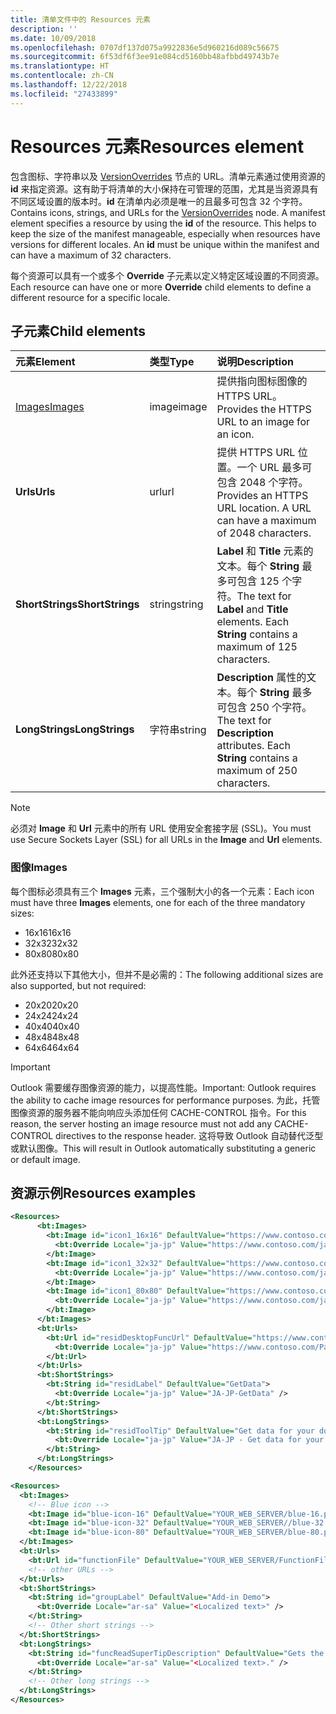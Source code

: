 ```yaml
---
title: 清单文件中的 Resources 元素
description: ''
ms.date: 10/09/2018
ms.openlocfilehash: 0707df137d075a9922836e5d960216d089c56675
ms.sourcegitcommit: 6f53df6f3ee91e084cd5160bb48afbbd49743b7e
ms.translationtype: HT
ms.contentlocale: zh-CN
ms.lasthandoff: 12/22/2018
ms.locfileid: "27433899"
---
```

# <a name="resources-element"></a><span data-ttu-id="1954b-102">Resources 元素</span><span class="sxs-lookup"><span data-stu-id="1954b-102">Resources element</span></span>

<span data-ttu-id="1954b-p101">包含图标、字符串以及 [VersionOverrides](versionoverrides.md) 节点的 URL。清单元素通过使用资源的 **id** 来指定资源。这有助于将清单的大小保持在可管理的范围，尤其是当资源具有不同区域设置的版本时。**id** 在清单内必须是唯一的且最多可包含 32 个字符。</span><span class="sxs-lookup"><span data-stu-id="1954b-p101">Contains icons, strings, and URLs for the [VersionOverrides](versionoverrides.md) node. A manifest element specifies a resource by using the **id** of the resource. This helps to keep the size of the manifest manageable, especially when resources have versions for different locales. An **id** must be unique within the manifest and can have a maximum of 32 characters.</span></span>

<span data-ttu-id="1954b-107">每个资源可以具有一个或多个 **Override** 子元素以定义特定区域设置的不同资源。</span><span class="sxs-lookup"><span data-stu-id="1954b-107">Each resource can have one or more **Override** child elements to define a different resource for a specific locale.</span></span>

## <a name="child-elements"></a><span data-ttu-id="1954b-108">子元素</span><span class="sxs-lookup"><span data-stu-id="1954b-108">Child elements</span></span>

|  <span data-ttu-id="1954b-109">元素</span><span class="sxs-lookup"><span data-stu-id="1954b-109">Element</span></span> |  <span data-ttu-id="1954b-110">类型</span><span class="sxs-lookup"><span data-stu-id="1954b-110">Type</span></span>  |  <span data-ttu-id="1954b-111">说明</span><span class="sxs-lookup"><span data-stu-id="1954b-111">Description</span></span>  |
|:-----|:-----|:-----|
|  [<span data-ttu-id="1954b-112">Images</span><span class="sxs-lookup"><span data-stu-id="1954b-112">Images</span></span>](#images)            |  <span data-ttu-id="1954b-113">image</span><span class="sxs-lookup"><span data-stu-id="1954b-113">image</span></span>   |  <span data-ttu-id="1954b-114">提供指向图标图像的 HTTPS URL。</span><span class="sxs-lookup"><span data-stu-id="1954b-114">Provides the HTTPS URL to an image for an icon.</span></span> |
|  <span data-ttu-id="1954b-115">**Urls**</span><span class="sxs-lookup"><span data-stu-id="1954b-115">**Urls**</span></span>                |  <span data-ttu-id="1954b-116">url</span><span class="sxs-lookup"><span data-stu-id="1954b-116">url</span></span>     |  <span data-ttu-id="1954b-p102">提供 HTTPS URL 位置。一个 URL 最多可包含 2048 个字符。</span><span class="sxs-lookup"><span data-stu-id="1954b-p102">Provides an HTTPS URL location. A URL can have a maximum of 2048 characters.</span></span> |
|  <span data-ttu-id="1954b-119">**ShortStrings**</span><span class="sxs-lookup"><span data-stu-id="1954b-119">**ShortStrings**</span></span> |  <span data-ttu-id="1954b-120">string</span><span class="sxs-lookup"><span data-stu-id="1954b-120">string</span></span>  |  <span data-ttu-id="1954b-p103">**Label** 和 **Title** 元素的文本。每个 **String** 最多可包含 125 个字符。</span><span class="sxs-lookup"><span data-stu-id="1954b-p103">The text for **Label** and **Title** elements. Each **String** contains a maximum of 125 characters.</span></span>|
|  <span data-ttu-id="1954b-123">**LongStrings**</span><span class="sxs-lookup"><span data-stu-id="1954b-123">**LongStrings**</span></span>  |  <span data-ttu-id="1954b-124">字符串</span><span class="sxs-lookup"><span data-stu-id="1954b-124">string</span></span>  | <span data-ttu-id="1954b-p104">**Description** 属性的文本。每个 **String** 最多可包含 250 个字符。</span><span class="sxs-lookup"><span data-stu-id="1954b-p104">The text for **Description** attributes. Each **String** contains a maximum of 250 characters.</span></span>|

> [!NOTE]
> <span data-ttu-id="1954b-127">必须对 **Image** 和 **Url** 元素中的所有 URL 使用安全套接字层 (SSL)。</span><span class="sxs-lookup"><span data-stu-id="1954b-127">You must use Secure Sockets Layer (SSL) for all URLs in the **Image** and **Url** elements.</span></span>

### <a name="images"></a><span data-ttu-id="1954b-128">图像</span><span class="sxs-lookup"><span data-stu-id="1954b-128">Images</span></span>
<span data-ttu-id="1954b-129">每个图标必须具有三个 **Images** 元素，三个强制大小的各一个元素：</span><span class="sxs-lookup"><span data-stu-id="1954b-129">Each icon must have three  **Images** elements, one for each of the three mandatory sizes:</span></span>

- <span data-ttu-id="1954b-130">16x16</span><span class="sxs-lookup"><span data-stu-id="1954b-130">16x16</span></span>
- <span data-ttu-id="1954b-131">32x32</span><span class="sxs-lookup"><span data-stu-id="1954b-131">32x32</span></span>
- <span data-ttu-id="1954b-132">80x80</span><span class="sxs-lookup"><span data-stu-id="1954b-132">80x80</span></span>

<span data-ttu-id="1954b-133">此外还支持以下其他大小，但并不是必需的：</span><span class="sxs-lookup"><span data-stu-id="1954b-133">The following additional sizes are also supported, but not required:</span></span>

- <span data-ttu-id="1954b-134">20x20</span><span class="sxs-lookup"><span data-stu-id="1954b-134">20x20</span></span>
- <span data-ttu-id="1954b-135">24x24</span><span class="sxs-lookup"><span data-stu-id="1954b-135">24x24</span></span>
- <span data-ttu-id="1954b-136">40x40</span><span class="sxs-lookup"><span data-stu-id="1954b-136">40x40</span></span>
- <span data-ttu-id="1954b-137">48x48</span><span class="sxs-lookup"><span data-stu-id="1954b-137">48x48</span></span>
- <span data-ttu-id="1954b-138">64x64</span><span class="sxs-lookup"><span data-stu-id="1954b-138">64x64</span></span>

> [!IMPORTANT] 
> <span data-ttu-id="1954b-139">Outlook 需要缓存图像资源的能力，以提高性能。</span><span class="sxs-lookup"><span data-stu-id="1954b-139">Important: Outlook requires the ability to cache image resources for performance purposes.</span></span> <span data-ttu-id="1954b-140">为此，托管图像资源的服务器不能向响应头添加任何 CACHE-CONTROL 指令。</span><span class="sxs-lookup"><span data-stu-id="1954b-140">For this reason, the server hosting an image resource must not add any CACHE-CONTROL directives to the response header.</span></span> <span data-ttu-id="1954b-141">这将导致 Outlook 自动替代泛型或默认图像。</span><span class="sxs-lookup"><span data-stu-id="1954b-141">This will result in Outlook automatically substituting a generic or default image.</span></span>    

## <a name="resources-examples"></a><span data-ttu-id="1954b-142">资源示例</span><span class="sxs-lookup"><span data-stu-id="1954b-142">Resources examples</span></span> 

```XML
<Resources>
      <bt:Images>
        <bt:Image id="icon1_16x16" DefaultValue="https://www.contoso.com/icon_default.png">
          <bt:Override Locale="ja-jp" Value="https://www.contoso.com/ja-jp16-icon_default.png" />
        </bt:Image>
        <bt:Image id="icon1_32x32" DefaultValue="https://www.contoso.com/icon_default.png">
          <bt:Override Locale="ja-jp" Value="https://www.contoso.com/ja-jp32-icon_default.png" />
        </bt:Image>
        <bt:Image id="icon1_80x80" DefaultValue="https://www.contoso.com/icon_default.png">
          <bt:Override Locale="ja-jp" Value="https://www.contoso.com/ja-jp80-icon_default.png" />
        </bt:Image>
      </bt:Images>
      <bt:Urls>
        <bt:Url id="residDesktopFuncUrl" DefaultValue="https://www.contoso.com/Pages/Home.aspx">
          <bt:Override Locale="ja-jp" Value="https://www.contoso.com/Pages/Home.aspx" />
        </bt:Url>
      </bt:Urls>
      <bt:ShortStrings>
        <bt:String id="residLabel" DefaultValue="GetData">
          <bt:Override Locale="ja-jp" Value="JA-JP-GetData" />
        </bt:String>
      </bt:ShortStrings>
      <bt:LongStrings>
        <bt:String id="residToolTip" DefaultValue="Get data for your document.">
          <bt:Override Locale="ja-jp" Value="JA-JP - Get data for your document." />
        </bt:String>
      </bt:LongStrings>
    </Resources>
```

```xml
<Resources>
  <bt:Images>
    <!-- Blue icon -->
    <bt:Image id="blue-icon-16" DefaultValue="YOUR_WEB_SERVER/blue-16.png"/>
    <bt:Image id="blue-icon-32" DefaultValue="YOUR_WEB_SERVER//blue-32.png"/>
    <bt:Image id="blue-icon-80" DefaultValue="YOUR_WEB_SERVER/blue-80.png"/>
  </bt:Images>
  <bt:Urls>
    <bt:Url id="functionFile" DefaultValue="YOUR_WEB_SERVER/FunctionFile/Functions.html"/>
    <!-- other URLs -->
  </bt:Urls>
  <bt:ShortStrings>
    <bt:String id="groupLabel" DefaultValue="Add-in Demo">
      <bt:Override Locale="ar-sa" Value="<Localized text>" />
    </bt:String>
    <!-- Other short strings -->
  </bt:ShortStrings>
  <bt:LongStrings>
    <bt:String id="funcReadSuperTipDescription" DefaultValue="Gets the subject of the message or appointment.">
      <bt:Override Locale="ar-sa" Value="<Localized text>." />
    </bt:String>
    <!-- Other long strings -->
  </bt:LongStrings>
</Resources>
```
